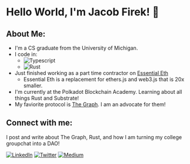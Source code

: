 # Hello World, I'm Jacob Firek! 👋

## About Me:

- I'm a CS graduate from the University of Michigan.
- I code in: 
  - ![Typescript](https://img.shields.io/badge/-TypeScript-007ACC?style=flat-square&logo=typescript&logoColor=white)
  - ![Rust](https://img.shields.io/badge/-Rust-black?style=flat-square&logo=rust)
- Just finished working as a part time contractor on [Essential Eth](https://github.com/dawsbot/essential-eth) 
  - Essential Eth is a replacement for ethers.js and web3.js that is 20x smaller.
- I'm currently at the Polkadot Blockchain Academy. Learning about all things Rust and Substrate!
- My faviorite protocol is [The Graph](https://thegraph.com/). I am an advocate for them!


## Connect with me:

I post and write about The Graph, Rust, and how I am turning my college groupchat into a DAO!

<a href="https://www.linkedin.com/in/jacob-firek-4423741b8/"><img alt="LinkedIn" src="https://img.shields.io/badge/LinkedIn-Jacob%20Firek-blue?style=flat-square&logo=linkedin"></a>
<a href="https://twitter.com/jacob_firek"><img alt="Twitter" src="https://img.shields.io/badge/Twitter-jacob_firek-blue?style=flat-square&logo=twitter"></a>
<a href="https://medium.com/@firekjt"><img alt="Medium" src="https://img.shields.io/badge/Medium-%40firekjt-lightgrey?style=flat-square&logo=medium"></a>
